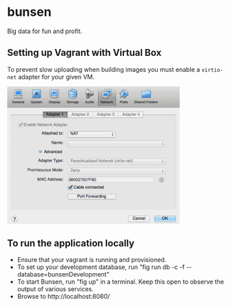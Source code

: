 bunsen
======

Big data for fun and profit.

## Setting up Vagrant with Virtual Box
To prevent slow uploading when building images you must enable a `virtio-net` adapter for your given VM.

<img src="docs/virtual-box-network.png" width="400px">

## To run the application locally
  * Ensure that your vagrant is running and provisioned.
  * To set up your development database, run "fig run db -c -f --database=bunsenDevelopment"
  * To start Bunsen, run "fig up" in a terminal.  Keep this open to observe the output of various services.
  * Browse to http://localhost:8080/

